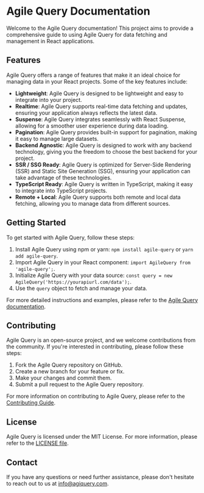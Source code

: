 # Agile Query Documentation

Welcome to the Agile Query documentation! This project aims to provide a comprehensive guide to using Agile Query for data fetching and management in React applications.

## Features

Agile Query offers a range of features that make it an ideal choice for managing data in your React projects. Some of the key features include:

* **Lightweight**: Agile Query is designed to be lightweight and easy to integrate into your project.
* **Realtime**: Agile Query supports real-time data fetching and updates, ensuring your application always reflects the latest data.
* **Suspense**: Agile Query integrates seamlessly with React Suspense, allowing for a smoother user experience during data loading.
* **Pagination**: Agile Query provides built-in support for pagination, making it easy to manage large datasets.
* **Backend Agnostic**: Agile Query is designed to work with any backend technology, giving you the freedom to choose the best backend for your project.
* **SSR / SSG Ready**: Agile Query is optimized for Server-Side Rendering (SSR) and Static Site Generation (SSG), ensuring your application can take advantage of these technologies.
* **TypeScript Ready**: Agile Query is written in TypeScript, making it easy to integrate into TypeScript projects.
* **Remote + Local**: Agile Query supports both remote and local data fetching, allowing you to manage data from different sources.

## Getting Started

To get started with Agile Query, follow these steps:

1. Install Agile Query using npm or yarn: `npm install agile-query` or `yarn add agile-query`.
2. Import Agile Query in your React component: `import AgileQuery from 'agile-query';`.
3. Initialize Agile Query with your data source: `const query = new AgileQuery('https://yourapiurl.com/data');`.
4. Use the `query` object to fetch and manage your data.

For more detailed instructions and examples, please refer to the [Agile Query documentation](https://docs.agiquery.com).

## Contributing

Agile Query is an open-source project, and we welcome contributions from the community. If you're interested in contributing, please follow these steps:

1. Fork the Agile Query repository on GitHub.
2. Create a new branch for your feature or fix.
3. Make your changes and commit them.
4. Submit a pull request to the Agile Query repository.

For more information on contributing to Agile Query, please refer to the [Contributing Guide](https://docs.agiquery.com/contributing).

## License

Agile Query is licensed under the MIT License. For more information, please refer to the [LICENSE file](https://github.com/yourgithubusername/agile-query/blob/master/LICENSE).

## Contact

If you have any questions or need further assistance, please don't hesitate to reach out to us at [info@agiquery.com](mailto:info@agiquery.com).
